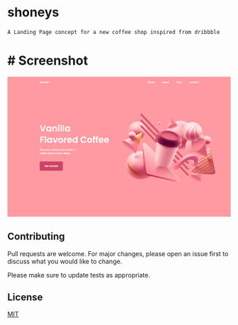 # shoneys

```bash
A Landing Page concept for a new coffee shop inspired from dribbble
```
# # Screenshot

![3D Interactive Landing Page](https://github.com/HiveMind-256/shoneys/blob/main/screenshots/screenshot.png)

## Contributing
Pull requests are welcome. For major changes, please open an issue first to discuss what you would like to change.

Please make sure to update tests as appropriate.

## License
[MIT](https://choosealicense.com/licenses/mit/)
